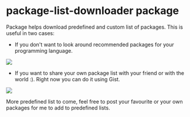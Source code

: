 # package-list-downloader package

Package helps download predefined and custom list of packages. This is useful in two cases:

* If you don't want to look around recommended packages for your programming language.

![](https://cloud.githubusercontent.com/assets/3289225/5237731/881873d4-789a-11e4-892c-9d6408a5c42f.gif) 

* If you want to share your own package list with your friend or with the world :). Right now you can do it using Gist.

![](https://cloud.githubusercontent.com/assets/3289225/5237725/be0d3692-7899-11e4-9451-e8c4435f045c.gif) 

More predefined list to come, feel free to post your favourite or your own packages for me to add to predefined lists.
